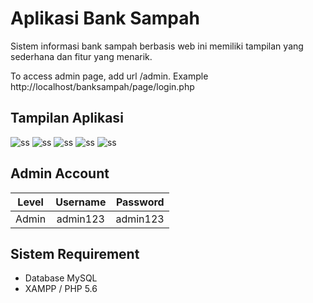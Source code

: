 # Aplikasi Bank Sampah
Sistem informasi bank sampah berbasis web ini memiliki tampilan yang sederhana dan fitur yang menarik.

To access admin page, add url /admin. Example http://localhost/banksampah/page/login.php

## Tampilan Aplikasi
![ss](asset/ss1.png)
![ss](asset/ss2.png)
![ss](asset/ss3.png)
![ss](asset/ss4.png)
![ss](asset/ss5.png)

## Admin Account
|   Level   | Username  | Password   |
|:---------:|:---------:|-----------:|
| Admin     | admin123  | admin123   |

## Sistem Requirement
- Database MySQL
- XAMPP / PHP 5.6
